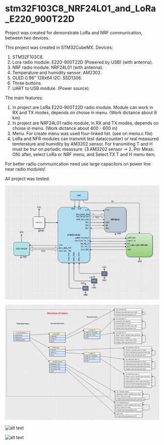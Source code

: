 # stm32F103C8_NRF24L01_and_LoRa_E220_900T22D
Project was created for demonstrate LoRa and NRF communication, between two devices.

This project was created in STM32CubeMX.
Devices: 
1. STM32F103C8.
2. Lora radio module: E220-900T22D (Powered by USB) (with antenna).
3. NRF radio module: NRF24L01 (with antenna).
4. Temperature and humidity sensor: AM2302.
5. OLED 0.96" 128x64 I2C: SSD1306.
6. Three buttons.
7. UART to USB module. (Power source).

The main features:
1. In project are LoRa E220-900T22D radio module. Module can work in RX and TX modes, depends on choise in menu. (Work dictance about 9 km)
2. In project are  NRF24L01 radio module, in RX and TX modes, depends on choise in menu. (Work dictance about 400 - 600 m)
3. Menu. For create menu was used four-linked list. (see on menu.c file)
4. LoRa and NFR modules can transmit test data(counter) or real measured temterature and humidity by AM3202 sensor. For transmiting T and H must be trur on periodic meassure:  (3.AM3202 sensor -> 2. Per Meas: ON) after, select LoRa or NRF menu, and Select TX T and H menu item.

For better radio communication need use large capacitors on power line near radio modules!

All project was tested.

![alt text](https://github.com/OlegDemk/stm32F103C8_NRF24L01_and_LoRa_E220_900T22D/blob/main/schem_device.png)


![alt text](https://github.com/OlegDemk/stm32F103C8_NRF24L01_and_LoRa_E220_900T22D/blob/main/%20program_structure.png)

![alt text](https://github.com/OlegDemk/stm32F103C8_NRF24L01_and_LoRa_E220_900T22D/blob/main/20210913_162651.jpg)

![alt text](https://github.com/OlegDemk/stm32F103C8_NRF24L01_and_LoRa_E220_900T22D/blob/main/20210913_163217.jpg)
